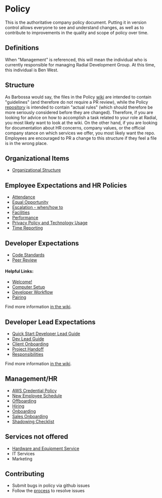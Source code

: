 # Policy

This is the authoritative company policy document.  Putting it in version control allows everyone to see and understand changes, as well as to contribute to improvements in the quality and scope of policy over time.

## Definitions
When "Management" is referenced, this will mean the individual who is currently
responsible for managing Radial Development Group. At this time, this individual
is Ben West.

## Structure
As Barbossa would say, the files in the Policy [wiki](https://github.com/RadialDevGroup/Policy/wiki) are intended to contain "guidelines" (and therefore do not require a PR review), while the Policy [repository](https://github.com/RadialDevGroup/Policy) is intended to contain "actual rules" (which should therefore be more seriously considered before they are changed).  Therefore, if you are looking for advice on how to accomplish a task related to your role at Radial, you most likely want to look at the wiki. On the other hand, if you are looking for documentation about HR concerns, company values, or the official company stance on which services we offer, you most likely want the repo. Employees are encouraged to PR a change to this structure if they feel a file is in the wrong place.

## Organizational Items
- [Organizational Structure](ORGANIZATIONAL_STRUCTURE.md)

## Employee Expectations and HR Policies
- [Attendance](employee_expectations/ATTENDANCE.md)
- [Equal Opportunity](employee_expectations/EQUAL_OPPORTUNITY.md)
- [Escalation - when/how to](employee_expectations/ESCALATION.md)
- [Facilities](employee_expectations/FACILITIES.md)
- [Performance](employee_expectations/PERFORMANCE.md)
- [Privacy Policy and Technology Usage](employee_expectations/PRIVACY.md)
- [Time Reporting](employee_expectations/TIME_REPORTING.md)

## Developer Expectations
- [Code Standards](developer/CODE_STANDARDS.md)
- [Peer Review](developer/PEER_REVIEW.md)

#### Helpful Links:
- [Welcome!](https://github.com/RadialDevGroup/Policy/wiki/Welcome-from-the-Director-of-Engineering)
- [Computer Setup](https://github.com/RadialDevGroup/Policy/wiki/Computer-Setup)
- [Developer Workflow](https://github.com/RadialDevGroup/Policy/wiki/Developer-Workflow)
- [Pairing](https://github.com/RadialDevGroup/Policy/wiki/Pairing)

Find more information [in the wiki](https://github.com/RadialDevGroup/Policy/wiki#developer-support).

## Developer Lead Expectations
- [Quick Start Developer Lead Guide](https://github.com/RadialDevGroup/Policy/wiki/Quick-Start-Developer-Lead-Guide)
- [Dev Lead Guide](developer_lead/DEVELOPER_LEAD_GUIDE.md)
- [Client Onboarding](developer_lead/CLIENT_ONBOARDING.md)
- [Project Handoff](developer_lead/PROJECT_HANDOFF.md)
- [Responsibilities](developer_lead/RESPONSIBILITIES.md)

Find more information [in the wiki](https://github.com/RadialDevGroup/Policy/wiki#developer-lead-support).

## Management/HR
- [AWS Credential Policy](management/AWS_CREDENTIAL_POLICY.md)
- [New Employee Schedule](management/NEW_EMPLOYEE_SCHEDULE.md)
- [Offboarding](management/OFFBOARDING.md)
- [Hiring](management/HIRING.md)
- [Onboarding](management/ONBOARDING.md)
- [Sales Onboarding](management/SALES_ONBOARDING.md)
- [Shadowing Checklist](management/SHADOWING_CHECKLIST.md)

## Services not offered
- [Hardware and Equipment Service](employee_expectations/HARDWARE.md)
- IT Services
- Marketing

## Contributing
- Submit bugs in policy via github issues
- Follow the [process](PROCESS.MD) to resolve issues
